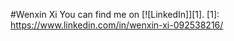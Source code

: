 #Wenxin Xi 
You can find me on [![LinkedIn]][1].
[1]: https://www.linkedin.com/in/wenxin-xi-092538216/ 
